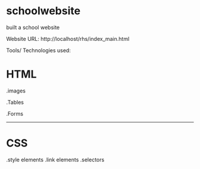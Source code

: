 # schoolwebsite
built a school website 

Website URL: http://localhost/rhs/index_main.html
 
 
 Tools/ Technologies used:
 
 
# HTML

.images 

.Tables

.Forms
<hr>


# CSS
.style elements
.link elements
.selectors


